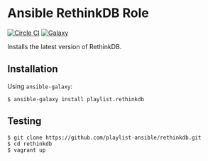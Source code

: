 # Ansible RethinkDB Role

[![Circle CI](https://circleci.com/gh/playlist-ansible/rethinkdb.svg?style=shield)](https://circleci.com/gh/playlist-ansible/rethinkdb)
[![Galaxy](https://img.shields.io/badge/galaxy-playlist.rethinkdb-blue.svg)](https://galaxy.ansible.com/list#/roles/2365)

Installs the latest version of RethinkDB.

## Installation

Using `ansible-galaxy`:

```
$ ansible-galaxy install playlist.rethinkdb
```

## Testing

```
$ git clone https://github.com/playlist-ansible/rethinkdb.git
$ cd rethinkdb
$ vagrant up
```
